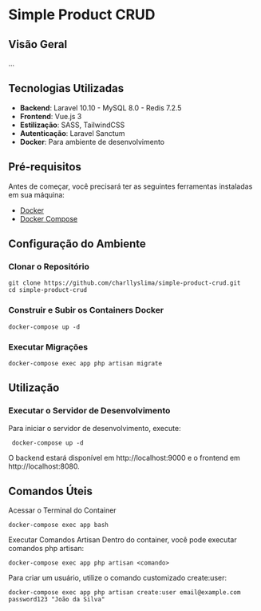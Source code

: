 # Simple Product CRUD

## Visão Geral

...

## Tecnologias Utilizadas

- **Backend**: Laravel 10.10 - MySQL 8.0 - Redis 7.2.5
- **Frontend**: Vue.js 3
- **Estilização**: SASS, TailwindCSS
- **Autenticação**: Laravel Sanctum
- **Docker**: Para ambiente de desenvolvimento

## Pré-requisitos

Antes de começar, você precisará ter as seguintes ferramentas instaladas em sua máquina:

- [Docker](https://www.docker.com/get-started)
- [Docker Compose](https://docs.docker.com/compose/install/)

## Configuração do Ambiente

### Clonar o Repositório
```shell
git clone https://github.com/charllyslima/simple-product-crud.git
cd simple-product-crud
```

### Construir e Subir os Containers Docker
```shell
docker-compose up -d
```

### Executar Migrações
```shell
docker-compose exec app php artisan migrate
```

## Utilização

### Executar o Servidor de Desenvolvimento

Para iniciar o servidor de desenvolvimento, execute:


```shell
 docker-compose up -d
```

O backend estará disponível em http://localhost:9000 e o frontend em http://localhost:8080.

## Comandos Úteis
Acessar o Terminal do Container
```shell
docker-compose exec app bash
```
Executar Comandos Artisan
Dentro do container, você pode executar comandos php artisan:

```shell
docker-compose exec app php artisan <comando>
```
Para criar um usuário, utilize o comando customizado create:user:

```shell
docker-compose exec app php artisan create:user email@example.com password123 "João da Silva"
```

